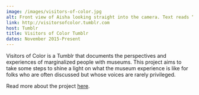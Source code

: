 ```yaml
---
image: /images/visitors-of-color.jpg
alt: Front view of Aisha looking straight into the camera. Text reads “I want curation that shows the diversity within each culture, things that challenge the stereotypes that we subconsciously hold because of all the oppressive messages we see, hear and feel everyday.” Aisha Chaudhri, Reproductive Justice Activist and Educator
link: http://visitorsofcolor.tumblr.com
host: Tumblr
title: Visitors of Color Tumblr
dates: November 2015-Present
---
```

Visitors of Color is a Tumblr that documents the perspectives and experiences of marginalized people with museums. This project aims to take some steps to shine a light on what the museum experience is like for folks who are often discussed but whose voices are rarely privileged.

Read more about the project [here](https://incluseum.com/2015/12/03/visitors-of-color-tumblr/).
